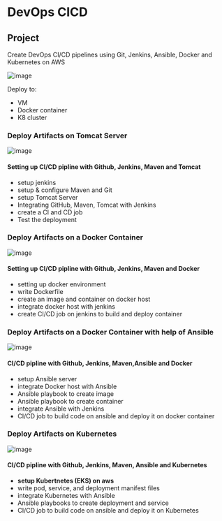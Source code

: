 # DevOps CICD

## Project 

Create DevOps CI/CD pipelines using Git, Jenkins, Ansible, Docker and Kubernetes on AWS

![image](https://user-images.githubusercontent.com/104793540/194310307-efd8ff91-56c3-4c75-8226-f6eb71407a20.png)

Deploy to:
- VM 
- Docker container 
- K8 cluster 

### Deploy Artifacts on Tomcat Server 

![image](https://user-images.githubusercontent.com/104793540/194319019-9de43938-0d6a-4ced-89fa-6c5e7ba7c763.png)

#### Setting up CI/CD pipline with Github, Jenkins, Maven and Tomcat
- setup jenkins 
- setup & configure Maven and Git 
- setup Tomcat Server 
- Integrating GitHub, Maven, Tomcat with Jenkins 
- create a CI and CD job 
- Test the deployment 

### Deploy Artifacts on a Docker Container 

![image](https://user-images.githubusercontent.com/104793540/194319652-b6bbaa43-c4b6-43f1-9e37-4cfafadd6e00.png)

#### Setting up CI/CD pipline with Github, Jenkins, Maven and Docker
- setting up docker environment 
- write Dockerfile 
- create an image and container on docker host 
- integrate docker host with jenkins 
- create CI/CD job on jenkins to build and deploy container 

### Deploy Artifacts on a Docker Container with help of Ansible 

![image](https://user-images.githubusercontent.com/104793540/194320867-21e66ab0-d606-4b98-9640-8f6c7b3926f2.png)

#### CI/CD pipline with Github, Jenkins, Maven,Ansible and Docker
- setup Ansible server
- integrate Docker host with Ansible 
- Ansible playbook to create image 
- Ansible playbook to create container 
- integrate Ansible with Jenkins 
- CI/CD job to build code on ansible and deploy it on docker container 

### Deploy Artifacts on Kubernetes  

![image](https://user-images.githubusercontent.com/104793540/194322662-e11d6a42-6863-48c0-a89e-130e0657b9e8.png)

#### CI/CD pipline with Github, Jenkins, Maven, Ansible and Kubernetes 
- **setup Kubertnetes (EKS) on aws**
- write pod, service, and deployment manifest files
- integrate Kubernetes with Ansible 
- Ansible playbooks to create deployment and service 
- CI/CD job to build code on ansible and deploy it on Kubernetes 
